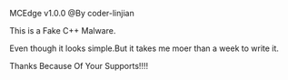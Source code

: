 MCEdge v1.0.0         @By coder-linjian


This is a Fake C++ Malware.

Even though it looks simple.But it takes me moer than a week to write it.

Thanks Because Of Your Supports!!!!

